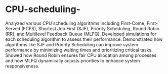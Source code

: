 # CPU-scheduling-
Analyzed various CPU scheduling algorithms including First-Come, First-Served (FCFS), Shortest Job First (SJF), Priority Scheduling, Round Robin (RR), and Multilevel Feedback Queue (MLFQ).
Developed simulations for each scheduling algorithm to assess their performance.
Demonstrated how algorithms like SJF and Priority Scheduling can improve system performance by minimizing waiting times and prioritizing critical tasks.
Showed how Round Robin ensures fair CPU allocation among processes and how MLFQ dynamically adjusts priorities to enhance system responsiveness.
